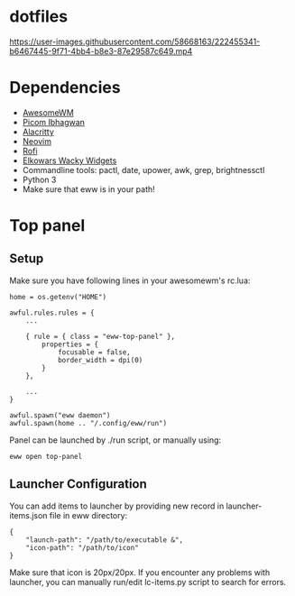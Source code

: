# dotfiles

https://user-images.githubusercontent.com/58668163/222455341-b6467445-9f71-4bb4-b8e3-87e29587c649.mp4

# Dependencies 
- [AwesomeWM](https://github.com/awesomeWM/awesome)
- [Picom Ibhagwan](https://github.com/ibhagwan/picom)
- [Alacritty](https://github.com/alacritty/alacritty)
- [Neovim](https://github.com/neovim/neovim)
- [Rofi ](https://github.com/davatorium/rofi)
- [Elkowars Wacky Widgets](https://github.com/elkowar/eww)
- Commandline tools: pactl, date, upower, awk, grep, brightnessctl
- Python 3
- Make sure that eww is in your path!

# Top panel
## Setup
Make sure you have following lines in your awesomewm's rc.lua:
```
home = os.getenv("HOME")

awful.rules.rules = {
    ...

    { rule = { class = "eww-top-panel" },
        properties = {
            focusable = false,
            border_width = dpi(0)
        }
    },
    
    ...
}

awful.spawn("eww daemon")
awful.spawn(home .. "/.config/eww/run")
```

Panel can be launched by ./run script, or manually using:
```
eww open top-panel
```

## Launcher Configuration
You can add items to launcher by providing new record in launcher-items.json file in eww directory:

```
{
	"launch-path": "/path/to/executable &",
	"icon-path": "/path/to/icon"
}
```

Make sure that icon is 20px/20px.
If you encounter any problems with launcher, you can manually run/edit lc-items.py script to search for errors.
